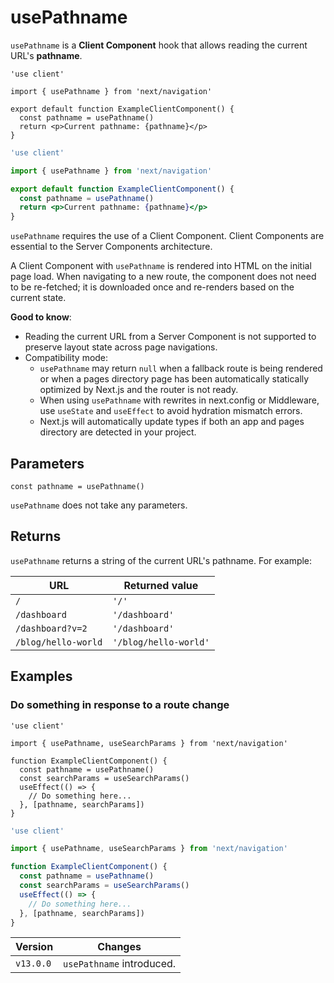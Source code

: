 # usePathname

`usePathname` is a **Client Component** hook that allows reading the current URL's **pathname**.

```tsx
'use client'

import { usePathname } from 'next/navigation'

export default function ExampleClientComponent() {
  const pathname = usePathname()
  return <p>Current pathname: {pathname}</p>
}
```

```jsx
'use client'

import { usePathname } from 'next/navigation'

export default function ExampleClientComponent() {
  const pathname = usePathname()
  return <p>Current pathname: {pathname}</p>
}
```

`usePathname` requires the use of a Client Component. Client Components are essential to the Server Components architecture.

A Client Component with `usePathname` is rendered into HTML on the initial page load. When navigating to a new route, the component does not need to be re-fetched; it is downloaded once and re-renders based on the current state.

**Good to know**:
- Reading the current URL from a Server Component is not supported to preserve layout state across page navigations.
- Compatibility mode:
  - `usePathname` may return `null` when a fallback route is being rendered or when a pages directory page has been automatically statically optimized by Next.js and the router is not ready.
  - When using `usePathname` with rewrites in next.config or Middleware, use `useState` and `useEffect` to avoid hydration mismatch errors.
  - Next.js will automatically update types if both an app and pages directory are detected in your project.

## Parameters

```tsx
const pathname = usePathname()
```

`usePathname` does not take any parameters.

## Returns

`usePathname` returns a string of the current URL's pathname. For example:

| URL                 | Returned value        |
| ------------------- | --------------------- |
| `/`                 | `'/'`                 |
| `/dashboard`        | `'/dashboard'`        |
| `/dashboard?v=2`    | `'/dashboard'`        |
| `/blog/hello-world` | `'/blog/hello-world'` |

## Examples

### Do something in response to a route change

```tsx
'use client'

import { usePathname, useSearchParams } from 'next/navigation'

function ExampleClientComponent() {
  const pathname = usePathname()
  const searchParams = useSearchParams()
  useEffect(() => {
    // Do something here...
  }, [pathname, searchParams])
}
```

```jsx
'use client'

import { usePathname, useSearchParams } from 'next/navigation'

function ExampleClientComponent() {
  const pathname = usePathname()
  const searchParams = useSearchParams()
  useEffect(() => {
    // Do something here...
  }, [pathname, searchParams])
}
```

| Version   | Changes                   |
| --------- | ------------------------- |
| `v13.0.0` | `usePathname` introduced. |